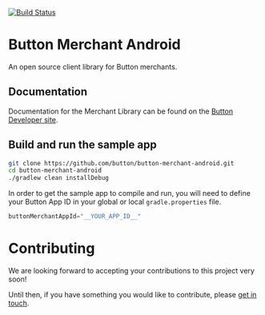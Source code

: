 [![Build Status](https://travis-ci.com/button/button-merchant-android.svg?token=csLDMWdyHoUrMqv9JzCZ&branch=master)](https://travis-ci.com/button/button-merchant-android)

# Button Merchant Android
An open source client library for Button merchants.

## Documentation
Documentation for the Merchant Library can be found on the [Button Developer site](https://developer.usebutton.com/guides/merchants/android/open-source-merchant-library).


## Build and run the sample app
```bash
git clone https://github.com/button/button-merchant-android.git
cd button-merchant-android
./gradlew clean installDebug
```

In order to get the sample app to compile and run, you will need to define your Button App ID in your global or local `gradle.properties` file.

```groovy
buttonMerchantAppId="__YOUR_APP_ID__"
```

# Contributing
We are looking forward to accepting your contributions to this project very soon!

Until then, if you have something you would like to contribute, please [get in touch](opensource@usebutton.com).
